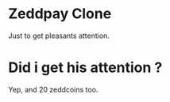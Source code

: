# Zeddpay Clone
Just to get pleasants attention.
# Did i get his attention ?
Yep, and 20 zeddcoins too.
